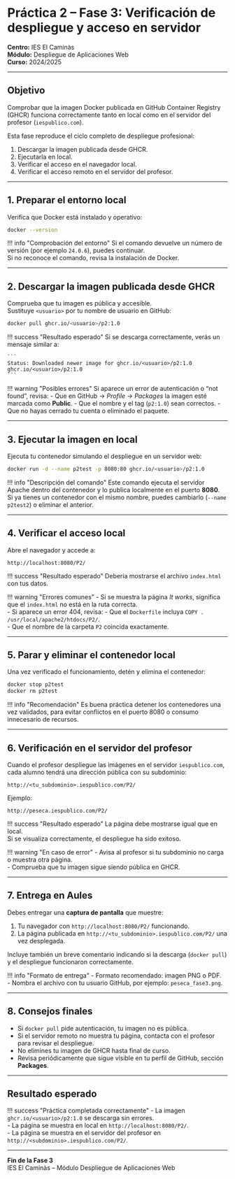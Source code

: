 # Práctica 2 – Fase 3: Verificación de despliegue y acceso en servidor

**Centro:** IES El Caminàs  
**Módulo:** Despliegue de Aplicaciones Web  
**Curso:** 2024/2025  

---

## Objetivo

Comprobar que la imagen Docker publicada en GitHub Container Registry (GHCR) funciona correctamente tanto en local como en el servidor del profesor (`iespublico.com`).

Esta fase reproduce el ciclo completo de despliegue profesional:

1. Descargar la imagen publicada desde GHCR.  
2. Ejecutarla en local.  
3. Verificar el acceso en el navegador local.  
4. Verificar el acceso remoto en el servidor del profesor.

---

## 1. Preparar el entorno local

Verifica que Docker está instalado y operativo:

```bash
docker --version
```

!!! info "Comprobación del entorno"
    Si el comando devuelve un número de versión (por ejemplo `24.0.6`), puedes continuar.  
    Si no reconoce el comando, revisa la instalación de Docker.

---

## 2. Descargar la imagen publicada desde GHCR

Comprueba que tu imagen es pública y accesible.  
Sustituye `<usuario>` por tu nombre de usuario en GitHub:

```bash
docker pull ghcr.io/<usuario>/p2:1.0
```

!!! success "Resultado esperado"
    Si se descarga correctamente, verás un mensaje similar a:

    ```
    Status: Downloaded newer image for ghcr.io/<usuario>/p2:1.0
    ghcr.io/<usuario>/p2:1.0
    ```

!!! warning "Posibles errores"
    Si aparece un error de autenticación o “not found”, revisa:
    - Que en GitHub → *Profile → Packages* la imagen esté marcada como **Public**.
    - Que el nombre y el tag (`p2:1.0`) sean correctos.
    - Que no hayas cerrado tu cuenta o eliminado el paquete.

---

## 3. Ejecutar la imagen en local

Ejecuta tu contenedor simulando el despliegue en un servidor web:

```bash
docker run -d --name p2test -p 8080:80 ghcr.io/<usuario>/p2:1.0
```

!!! info "Descripción del comando"
    Este comando ejecuta el servidor Apache dentro del contenedor y lo publica localmente en el puerto **8080**.  
    Si ya tienes un contenedor con el mismo nombre, puedes cambiarlo (`--name p2test2`) o eliminar el anterior.

---

## 4. Verificar el acceso local

Abre el navegador y accede a:

```
http://localhost:8080/P2/
```

!!! success "Resultado esperado"
    Debería mostrarse el archivo `index.html` con tus datos.

!!! warning "Errores comunes"
    - Si se muestra la página *It works*, significa que el `index.html` no está en la ruta correcta.  
    - Si aparece un error 404, revisa:
      - Que el `Dockerfile` incluya `COPY . /usr/local/apache2/htdocs/P2/`.  
      - Que el nombre de la carpeta `P2` coincida exactamente.

---

## 5. Parar y eliminar el contenedor local

Una vez verificado el funcionamiento, detén y elimina el contenedor:

```bash
docker stop p2test
docker rm p2test
```

!!! info "Recomendación"
    Es buena práctica detener los contenedores una vez validados, para evitar conflictos en el puerto 8080 o consumo innecesario de recursos.

---

## 6. Verificación en el servidor del profesor

Cuando el profesor despliegue las imágenes en el servidor `iespublico.com`, cada alumno tendrá una dirección pública con su subdominio:

```
http://<tu_subdominio>.iespublico.com/P2/
```

Ejemplo:

```
http://peseca.iespublico.com/P2/
```

!!! success "Resultado esperado"
    La página debe mostrarse igual que en local.  
    Si se visualiza correctamente, el despliegue ha sido exitoso.

!!! warning "En caso de error"
    - Avisa al profesor si tu subdominio no carga o muestra otra página.  
    - Comprueba que tu imagen sigue siendo pública en GHCR.

---

## 7. Entrega en Aules

Debes entregar una **captura de pantalla** que muestre:

1. Tu navegador con `http://localhost:8080/P2/` funcionando.  
2. La página publicada en `http://<tu_subdominio>.iespublico.com/P2/` una vez desplegada.

Incluye también un breve comentario indicando si la descarga (`docker pull`) y el despliegue funcionaron correctamente.

!!! info "Formato de entrega"
    - Formato recomendado: imagen PNG o PDF.  
    - Nombra el archivo con tu usuario GitHub, por ejemplo: `peseca_fase3.png`.

---

## 8. Consejos finales

- Si `docker pull` pide autenticación, tu imagen no es pública.  
- Si el servidor remoto no muestra tu página, contacta con el profesor para revisar el despliegue.  
- No elimines tu imagen de GHCR hasta final de curso.  
- Revisa periódicamente que sigue visible en tu perfil de GitHub, sección **Packages**.

---

## Resultado esperado

!!! success "Práctica completada correctamente"
    - La imagen `ghcr.io/<usuario>/p2:1.0` se descarga sin errores.  
    - La página se muestra en local en `http://localhost:8080/P2/`.  
    - La página se muestra en el servidor del profesor en `http://<subdominio>.iespublico.com/P2/`.

---

**Fin de la Fase 3**  
IES El Caminàs – Módulo Despliegue de Aplicaciones Web
